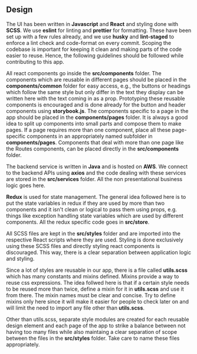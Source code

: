 ## Design

The UI has been written in **Javascript** and **React** and styling done with **SCSS**. We use **eslint** for linting and **prettier** for formatting. These have been set up with a few rules already, and we use **husky** and **lint-staged** to enforce a lint check and code-format on every commit. Scoping the codebase is important for keeping it clean and making parts of the code easier to reuse. Hence, the following guidelines should be followed while contributing to this app.

All react components go inside the **src/components** folder. The components which are reusable in different pages should be placed in the **components/common** folder for easy access, e.g., the buttons or headings which follow the same style but only differ in the text they display can be written here with the text coming in as a prop. Prototyping these reusable components is encouraged and is done already for the button and header components using **storybook.js**. The components specific to a page in the app should be placed in the **components/pages** folder. It is always a good idea to split up components into small parts and compose them to make pages. If a page requires more than one component, place all these page-specific components in an appropriately named subfolder in **components/pages**. Components that deal with more than one page like the Routes components, can be placed directly in the **src/components** folder.

The backend service is written in **Java** and is hosted on **AWS**. We connect to the backend APIs using **axios** and the code dealing with these services are stored in the **src/services** folder. All the non presentational business logic goes here.

**Redux** is used for state management. The general idea followed here is to put the state variables in redux if they are used by more than two components and it isn't clean or logical to pass them using props, e.g. things like exception handling state variables which are used by different components. All the redux specific code goes in **src/store**.

All SCSS files are kept in the **src/styles** folder and are imported into the respective React scripts where they are used. Styling is done exclusively using these SCSS files and directly styling react components is discouraged. This way, there is a clear separation between application logic and styling.

Since a lot of styles are reusable in our app, there is a file called **utils.scss** which has many constants and mixins defined. Mixins provide a way to reuse css expressions. The idea follwed here is that if a certain style needs to be reused more than twice, define a mixin for it in **utils.scss** and use it from there. The mixin names must be clear and concise. Try to define mixins only here since it will make it easier for people to check later on and will limit the need to import any file other than **utils.scss**.

Other than utils.scss, separate style modules are created for each reusable design element and each page of the app to strike a balance between not having too many files while also maintaing a clear separation of scope between the files in the **src/styles** folder. Take care to name these files appropriately.
